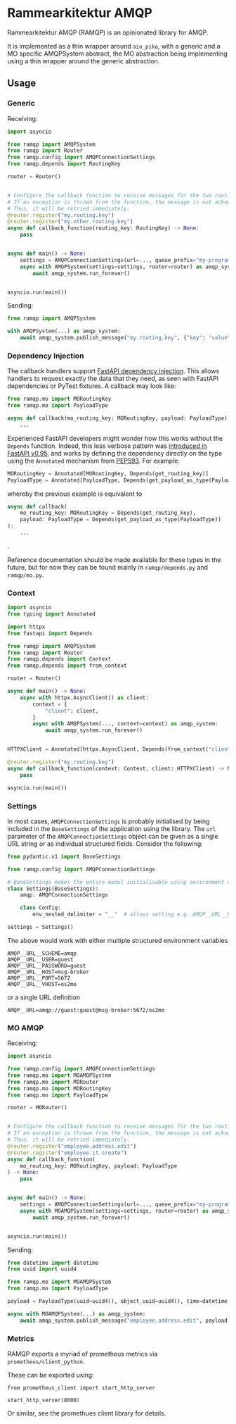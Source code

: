 <!--
SPDX-FileCopyrightText: 2021 Magenta ApS <https://magenta.dk>
SPDX-License-Identifier: MPL-2.0
-->

# Rammearkitektur AMQP
Rammearkitektur AMQP (RAMQP) is an opinionated library for AMQP.

It is implemented as a thin wrapper around `aio_pika`, with a generic and a MO
specific AMQPSystem abstract, the MO abstraction being implementing using a thin
wrapper around the generic abstraction.

## Usage

### Generic
Receiving:

```python
import asyncio

from ramqp import AMQPSystem
from ramqp import Router
from ramqp.config import AMQPConnectionSettings
from ramqp.depends import RoutingKey

router = Router()


# Configure the callback function to receive messages for the two routing keys.
# If an exception is thrown from the function, the message is not acknowledged.
# Thus, it will be retried immediately.
@router.register("my.routing.key")
@router.register("my.other.routing.key")
async def callback_function(routing_key: RoutingKey) -> None:
    pass


async def main() -> None:
    settings = AMQPConnectionSettings(url=..., queue_prefix="my-program")
    async with AMQPSystem(settings=settings, router=router) as amqp_system:
        await amqp_system.run_forever()


asyncio.run(main())
```


Sending:
```python
from ramqp import AMQPSystem

with AMQPSystem(...) as amqp_system:
    await amqp_system.publish_message("my.routing.key", {"key": "value"})
```

### Dependency Injection
The callback handlers support
[FastAPI dependency injection](https://fastapi.tiangolo.com/tutorial/dependencies).
This allows handlers to request exactly the data that they need, as seen with
FastAPI dependencies or PyTest fixtures. A callback may look like:
```python
from ramqp.mo import MORoutingKey
from ramqp.mo import PayloadType

async def callback(mo_routing_key: MORoutingKey, payload: PayloadType):
    ...
```

Experienced FastAPI developers might wonder how this works without the `Depends`
function. Indeed, this less verbose pattern was
[introduced in FastAPI v0.95](https://fastapi.tiangolo.com/release-notes/#0950),
and works by defining the dependency directly on the type using the `Annotated`
mechanism from [PEP593](https://peps.python.org/pep-0593/). For example:
```python
MORoutingKey = Annotated[MORoutingKey, Depends(get_routing_key)]
PayloadType = Annotated[PayloadType, Depends(get_payload_as_type(PayloadType))]
```
whereby the previous example is equivalent to
```python
async def callback(
    mo_routing_key: MORoutingKey = Depends(get_routing_key),
    payload: PayloadType = Depends(get_payload_as_type(PayloadType))
):
    ...
```
.

Reference documentation should be made available for these types in the future,
but for now they can be found mainly in `ramqp/depends.py` and `ramqp/mo.py`.


### Context
```python
import asyncio
from typing import Annotated

import httpx
from fastapi import Depends

from ramqp import AMQPSystem
from ramqp import Router
from ramqp.depends import Context
from ramqp.depends import from_context

router = Router()

async def main() -> None:
    async with httpx.AsyncClient() as client:
        context = {
            "client": client,
        }
        async with AMQPSystem(..., context=context) as amqp_system:
            await amqp_system.run_forever()


HTTPXClient = Annotated[httpx.AsyncClient, Depends(from_context("client"))]

@router.register("my.routing.key")
async def callback_function(context: Context, client: HTTPXClient) -> None:
    pass

asyncio.run(main())
```


### Settings
In most cases, `AMQPConnectionSettings` is probably initialised by being
included in the `BaseSettings` of the application using the library. The `url`
parameter of the `AMQPConnectionSettings` object can be given as a single URL
string or as individual structured fields. Consider the following:
```python
from pydantic.v1 import BaseSettings

from ramqp.config import AMQPConnectionSettings

# BaseSettings makes the entire model initialisable using environment variables
class Settings(BaseSettings):
    amqp: AMQPConnectionSettings

    class Config:
        env_nested_delimiter = "__"  # allows setting e.g. AMQP__URL__HOST=foo

settings = Settings()
```
The above would work with either multiple structured environment variables
```
AMQP__URL__SCHEME=amqp
AMQP__URL__USER=guest
AMQP__URL__PASSWORD=guest
AMQP__URL__HOST=msg-broker
AMQP__URL__PORT=5672
AMQP__URL__VHOST=os2mo
```
or a single URL definition
```
AMQP__URL=amqp://guest:guest@msg-broker:5672/os2mo
```

### MO AMQP
Receiving:

```python
import asyncio

from ramqp.config import AMQPConnectionSettings
from ramqp.mo import MOAMQPSystem
from ramqp.mo import MORouter
from ramqp.mo import MORoutingKey
from ramqp.mo import PayloadType

router = MORouter()


# Configure the callback function to receive messages for the two routing keys.
# If an exception is thrown from the function, the message is not acknowledged.
# Thus, it will be retried immediately.
@router.register("employee.address.edit")
@router.register("employee.it.create")
async def callback_function(
    mo_routing_key: MORoutingKey, payload: PayloadType
) -> None:
    pass


async def main() -> None:
    settings = AMQPConnectionSettings(url=..., queue_prefix="my-program")
    async with MOAMQPSystem(settings=settings, router=router) as amqp_system:
        await amqp_system.run_forever()


asyncio.run(main())
```

Sending:

```python
from datetime import datetime
from uuid import uuid4

from ramqp.mo import MOAMQPSystem
from ramqp.mo import PayloadType

payload = PayloadType(uuid=uuid4(), object_uuid=uuid4(), time=datetime.now())

async with MOAMQPSystem(...) as amqp_system:
    await amqp_system.publish_message("employee.address.edit", payload)
```


### Metrics
RAMQP exports a myriad of prometheus metrics via `prometheus/client_python`.

These can be exported using:
```
from prometheus_client import start_http_server

start_http_server(8000)
```
Or similar, see the promethues client library for details.
